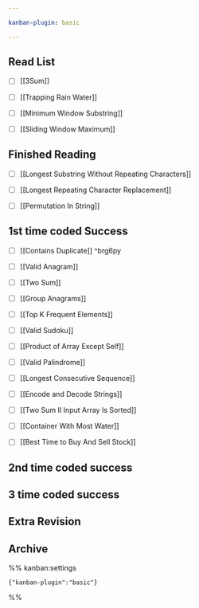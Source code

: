 ```yaml
---

kanban-plugin: basic

---
```


## Read List

- [ ] [[3Sum]]
- [ ] [[Trapping Rain Water]]
- [ ] [[Minimum Window Substring]]
- [ ] [[Sliding Window Maximum]]


## Finished Reading

- [ ] [[Longest Substring Without Repeating Characters]]
- [ ] [[Longest Repeating Character Replacement]]
- [ ] [[Permutation In String]]


## 1st time coded Success

- [ ] [[Contains Duplicate]] ^brg6py
- [ ] [[Valid Anagram]]
- [ ] [[Two Sum]]
- [ ] [[Group Anagrams]]
- [ ] [[Top K Frequent Elements]]
- [ ] [[Valid Sudoku]]
- [ ] [[Product of Array Except Self]]
- [ ] [[Valid Palindrome]]
- [ ] [[Longest Consecutive Sequence]]
- [ ] [[Encode and Decode Strings]]
- [ ] [[Two Sum II Input Array Is Sorted]]
- [ ] [[Container With Most Water]]
- [ ] [[Best Time to Buy And Sell Stock]]


## 2nd time coded success



## 3 time coded success



## Extra Revision



## Archive





%% kanban:settings
```
{"kanban-plugin":"basic"}
```
%%